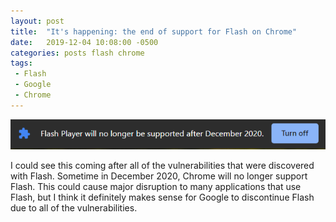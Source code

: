 ```yaml
---
layout: post
title:  "It's happening: the end of support for Flash on Chrome"
date:   2019-12-04 10:08:00 -0500
categories: posts flash chrome
tags:
 - Flash
 - Google
 - Chrome
---
```

![Chrome Flash EOL](/assets/img/chromeFlashNoLongerSupported.PNG)

I could see this coming after all of the vulnerabilities that were discovered with Flash.
Sometime in December 2020, Chrome will no longer support Flash. This could cause major disruption
to many applications that use Flash, but I think it definitely makes sense for Google to
discontinue Flash due to all of the vulnerabilities.
